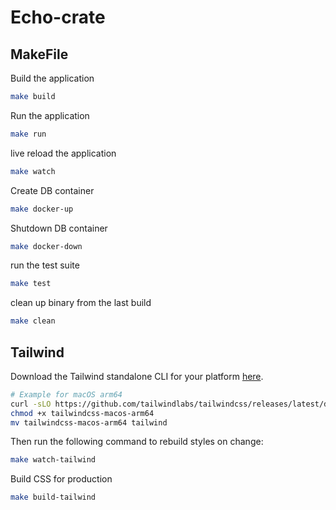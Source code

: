 # Echo-crate

## MakeFile

Build the application

```bash
make build
```

Run the application

```bash
make run
```

live reload the application

```bash
make watch
```

Create DB container

```bash
make docker-up
```

Shutdown DB container

```bash
make docker-down
```

run the test suite

```bash
make test
```

clean up binary from the last build

```bash
make clean
```

## Tailwind

Download the Tailwind standalone CLI for your platform [here](https://github.com/tailwindlabs/tailwindcss/releases/tag/v3.4.1).

```sh
# Example for macOS arm64
curl -sLO https://github.com/tailwindlabs/tailwindcss/releases/latest/download/tailwindcss-macos-arm64
chmod +x tailwindcss-macos-arm64
mv tailwindcss-macos-arm64 tailwind
```

Then run the following command to rebuild styles on change:

```bash
make watch-tailwind
```

Build CSS for production

```bash
make build-tailwind
```
